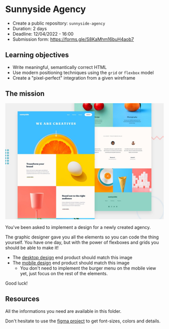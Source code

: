 # Sunnyside Agency

- Create a public repository: `sunnyside-agency`
- Duration: 2 days
- Deadline: 12/04/2022 - 16:00
- Submission form: https://forms.gle/S8KaMhm16buH4aob7

## Learning objectives

- Write meaningful, semantically correct HTML
- Use modern positioning techniques using the `grid` or `flexbox` model
- Create a "pixel-perfect" integration from a given wireframe

## The mission

![desktop preview](./desktop-preview.jpg)

You've been asked to implement a design for a newly created agency.

The graphic designer gave you all the elements so you can code the thing yourself. You have one day, but with the power of flexboxes and grids you should be able to make it!

- The [desktop design](./resources/desktop-design.jpg) end product should match this image
- The [mobile design](./resources/mobile-design.jpg) end product should match this image
  - You don't need to implement the burger menu on the mobile view yet, just focus on the rest of the elements.

Good luck!

## Resources

All the informations you need are available in this folder.

Don't hesitate to use the [figma project](https://www.figma.com/file/XAkjbnDhAjD4hzHPMmAS4U/sunnyside-becode?node-id=0%3A1) to get font-sizes, colors and details.
